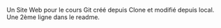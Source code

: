 Un Site Web pour le cours Git créé depuis Clone et modifié depuis local.
Une 2ème ligne dans le readme.
